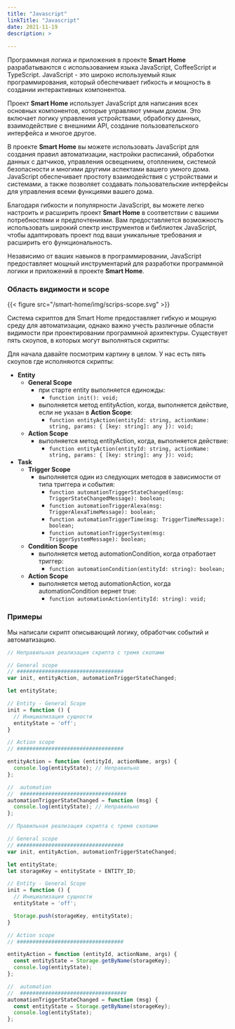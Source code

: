 ```yaml
---
title: "Javascript"
linkTitle: "Javascript"
date: 2021-11-19
description: >
  
---
```


Программная логика и приложения в проекте **Smart Home** разрабатываются с использованием языка JavaScript, CoffeeScript
и TypeScript.
JavaScript - это широко используемый язык программирования, который обеспечивает гибкость и мощность в создании
интерактивных компонентоа.

Проект **Smart Home** использует JavaScript для написания всех основных компонентов, которые управляют умным домом.
Это включает логику управления устройствами, обработку данных, взаимодействие с внешними API, создание пользовательского
интерфейса и многое другое.

В проекте **Smart Home** вы можете использовать JavaScript для создания правил автоматизации, настройки расписаний,
обработки данных с датчиков, управления освещением, отоплением, системой безопасности и многими другими аспектами вашего
умного дома. JavaScript обеспечивает простоту взаимодействия с устройствами и системами, а также позволяет создавать
пользовательские интерфейсы для управления всеми функциями вашего дома.

Благодаря гибкости и популярности JavaScript, вы можете легко настроить и расширить проект **Smart Home** в соответствии
с вашими потребностями и предпочтениями. Вам предоставляется возможность использовать широкий спектр инструментов и
библиотек JavaScript, чтобы адаптировать проект под ваши уникальные требования и расширить его функциональность.

Независимо от ваших навыков в программировании, JavaScript предоставляет мощный инструментарий для разработки
программной
логики и приложений в проекте **Smart Home**.

### Область видимости и scope

{{< figure src="/smart-home/img/scrips-scope.svg" >}}

Система скриптов для Smart Home предоставляет гибкую и мощную среду для автоматизации, однако важно учесть различные
области видимости при проектировании программной архитектуры. Существует пять скоупов, в которых могут выполняться
скрипты:

Для начала давайте посмотрим картину в целом. У нас есть пять скоупов где исполняются скрипты:

* **Entity**
    * **General Scope**
        * при старте entity выполняется единожды:
            * `function init(): void;`
        * выполняется метод entityAction, когда, выполняется действие, если не указан в **Action Scope**:
            * `function entityAction(entityId: string, actionName: string, params: { [key: string]: any }): void;`
    * **Action Scope**
        * выполняется метод entityAction, когда, выполняется действие:
            * `function entityAction(entityId: string, actionName: string, params: { [key: string]: any }): void;`
* **Task**
    * **Trigger Scope**
        * выполняется один из следующих методов в зависимости от типа триггера и события:
            * `function automationTriggerStateChanged(msg: TriggerStateChangedMessage): boolean;`
            * `function automationTriggerAlexa(msg: TriggerAlexaTimeMessage): boolean;`
            * `function automationTriggerTime(msg: TriggerTimeMessage): boolean;`
            * `function automationTriggerSystem(msg: TriggerSystemMessage): boolean;`
    * **Condition Scope**
        * выполняется метод automationCondition, когда отработает триггер:
            * `function automationCondition(entityId: string): boolean;`
    * **Action Scope**
        * выполняется метод automationAction, когда automationCondition вернет true:
            * `function automationAction(entityId: string): void;`

### Примеры

Мы написали скрипт описывающий логику, обработчик событий и автоматизацию.

```javascript
// Неправильная реализация скрипта с тремя скопами

// General scope
// ##################################
var init, entityAction, automationTriggerStateChanged;

let entityState;

// Entity - General Scope
init = function () {
  // Инициализация сущности
  entityState = 'off';
}

// Action scope
// ##################################

entityAction = function (entityId, actionName, args) {
  console.log(entityState); // Неправильно
};

//  automation
//  ##################################
automationTriggerStateChanged = function (msg) {
  console.log(entityState); // Неправильно
};
```

```javascript
// Правильная реализация скрипта с тремя скопами

// General scope
// ##################################
var init, entityAction, automationTriggerStateChanged;

let entityState;
let storageKey = entityState + ENTITY_ID;

// Entity - General Scope
init = function () {
  // Инициализация сущности
  entityState = 'off';

  Storage.push(storageKey, entityState);
}

// Action scope
// ##################################

entityAction = function (entityId, actionName, args) {
  const entityState = Storage.getByName(storageKey);
  console.log(entityState);
};

//  automation
//  ##################################
automationTriggerStateChanged = function (msg) {
  const entityState = Storage.getByName(storageKey);
  console.log(entityState);
};
```
